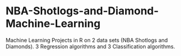 # NBA-Shotlogs-and-Diamond-Machine-Learning
Machine Learning Projects in R on 2 data sets (NBA Shotlogs and Diamonds). 3 Regression algorithms and 3 Classification algorithms.
